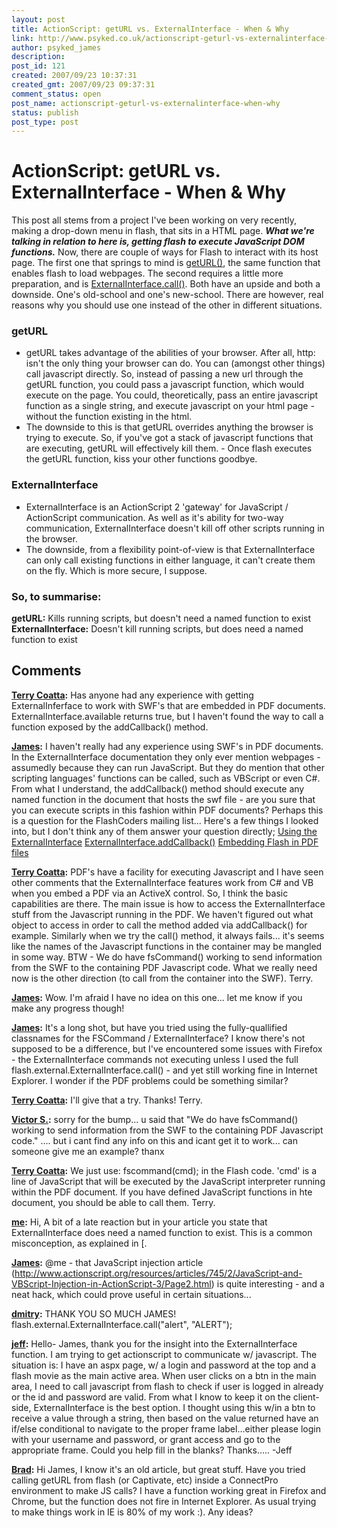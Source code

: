 ```yaml
---
layout: post
title: ActionScript: getURL vs. ExternalInterface - When & Why
link: http://www.psyked.co.uk/actionscript-geturl-vs-externalinterface-when-why/
author: psyked_james
description: 
post_id: 121
created: 2007/09/23 10:37:31
created_gmt: 2007/09/23 09:37:31
comment_status: open
post_name: actionscript-geturl-vs-externalinterface-when-why
status: publish
post_type: post
---
```


# ActionScript: getURL vs. ExternalInterface - When & Why

This post all stems from a project I've been working on very recently, making a drop-down menu in flash, that sits in a HTML page. _**What we're talking in relation to here is, getting flash to execute JavaScript DOM functions.**_ Now, there are couple of ways for Flash to interact with its host page. The first one that springs to mind is [getURL()](http://livedocs.adobe.com/flash/8/main/wwhelp/wwhimpl/common/html/wwhelp.htm?context=LiveDocs_Parts&file=00001730.html), the same function that enables flash to load webpages. The second requires a little more preparation, and is [ExternalInterface.call()](http://livedocs.adobe.com/flash/8/main/wwhelp/wwhimpl/common/html/wwhelp.htm?context=LiveDocs_Parts&file=00002200.html). Both have an upside and both a downside. One's old-school and one's new-school. There are however, real reasons why you should use one instead of the other in different situations.

### getURL

  * getURL takes advantage of the abilities of your browser. After all, http: isn't the only thing your browser can do. You can (amongst other things) call javascript directly. So, instead of passing a new url through the getURL function, you could pass a javascript function, which would execute on the page. You could, theoretically, pass an entire javascript function as a single string, and execute javascript on your html page - without the function existing in the html.
  * The downside to this is that getURL overrides anything the browser is trying to execute. So, if you've got a stack of javascript functions that are executing, getURL will effectively kill them. - Once flash executes the getURL function, kiss your other functions goodbye.

### ExternalInterface

  * ExternalInterface is an ActionScript 2 'gateway' for JavaScript / ActionScript communication. As well as it's ability for two-way communication, ExternalInterface doesn't kill off other scripts running in the browser.
  * The downside, from a flexibility point-of-view is that ExternalInterface can only call existing functions in either language, it can't create them on the fly. Which is more secure, I suppose.

### So, to summarise:

**getURL:** Kills running scripts, but doesn't need a named function to exist **ExternalInterface:** Doesn't kill running scripts, but does need a named function to exist

## Comments

**[Terry Coatta](#200 "2007-10-12 20:39:10"):** Has anyone had any experience with getting ExternalInferface to work with SWF's that are embedded in PDF documents. ExternalInterface.available returns true, but I haven't found the way to call a function exposed by the addCallback() method.

**[James](#201 "2007-10-13 18:09:06"):** I haven't really had any experience using SWF's in PDF documents. In the ExternalInterface documentation they only ever mention webpages - assumedly because they can run JavaScript. But they do mention that other scripting languages' functions can be called, such as VBScript or even C#. From what I understand, the addCallback() method should execute any named function in the document that hosts the swf file - are you sure that you can execute scripts in this fashion within PDF documents? Perhaps this is a question for the FlashCoders mailing list... Here's a few things I looked into, but I don't think any of them answer your question directly; [Using the ExternalInterface](http://www.peachpit.com/guides/content.aspx?g=flash&seqNum=340&rl=1
) [ExternalInterface.addCallback()](http://livedocs.adobe.com/flash/8/main/wwhelp/wwhimpl/common/html/wwhelp.htm?context=LiveDocs_Parts&file=00002201.html
) [Embedding Flash in PDF files](http://www.adobe.com/designcenter/tutorials/flashpdf/)

**[Terry Coatta](#202 "2007-10-13 21:54:56"):** PDF's have a facility for executing Javascript and I have seen other comments that the ExternalInterface features work from C# and VB when you embed a PDF via an ActiveX control. So, I think the basic capabilities are there. The main issue is how to access the ExternalInterface stuff from the Javascript running in the PDF. We haven't figured out what object to access in order to call the method added via addCallback() for example. Similarly when we try the call() method, it always fails... it's seems like the names of the Javascript functions in the container may be mangled in some way. BTW - We do have fsCommand() working to send information from the SWF to the containing PDF Javascript code. What we really need now is the other direction (to call from the container into the SWF). Terry.

**[James](#203 "2007-10-15 20:44:40"):** Wow. I'm afraid I have no idea on this one... let me know if you make any progress though!

**[James](#204 "2007-10-20 11:37:23"):** It's a long shot, but have you tried using the fully-quallified classnames for the FSCommand / ExternalInterface? I know there's not supposed to be a difference, but I've encountered some issues with Firefox - the ExternalInterface commands not executing unless I used the full flash.external.ExternalInterface.call() - and yet still working fine in Internet Explorer. I wonder if the PDF problems could be something similar?

**[Terry Coatta](#205 "2007-10-20 17:38:43"):** I'll give that a try. Thanks! Terry.

**[Victor S.](#206 "2008-03-17 18:06:16"):** sorry for the bump... u said that "We do have fsCommand() working to send information from the SWF to the containing PDF Javascript code." .... but i cant find any info on this and icant get it to work... can someone give me an example? thanx

**[Terry Coatta](#207 "2008-03-20 23:14:42"):** We just use: fscommand(cmd); in the Flash code. 'cmd' is a line of JavaScript that will be executed by the JavaScript interpreter running within the PDF document. If you have defined JavaScript functions in hte document, you should be able to call them. Terry.

**[me](#208 "2008-08-20 10:47:55"):** Hi, A bit of a late reaction but in your article you state that ExternalInterface does need a named function to exist. This is a common misconception, as explained in [.

**[James](#209 "2008-08-20 11:12:29"):** @me - that JavaScript injection article (<http://www.actionscript.org/resources/articles/745/2/JavaScript-and-VBScript-Injection-in-ActionScript-3/Page2.html>) is quite interesting - and a neat hack, which could prove useful in certain situations...

**[dmitry](#210 "2009-02-21 02:29:04"):** THANK YOU SO MUCH JAMES! flash.external.ExternalInterface.call("alert", "ALERT");

**[jeff](#211 "2009-09-14 18:55:30"):** Hello- James, thank you for the insight into the ExternalInterface function. I am trying to get actionscript to communicate w/ javascript. The situation is: I have an aspx page, w/ a login and password at the top and a flash movie as the main active area. When user clicks on a btn in the main area, I need to call javascript from flash to check if user is logged in already or the id and password are valid. From what I know to keep it on the client-side, ExternalInterface is the best option. I thought using this w/in a btn to receive a value through a string, then based on the value returned have an if/else conditional to navigate to the proper frame label...either please login with your username and password, or grant access and go to the appropriate frame. Could you help fill in the blanks? Thanks..... -Jeff

**[Brad](#212 "2010-06-08 18:38:38"):** Hi James, I know it's an old article, but great stuff. Have you tried calling getURL from flash (or Captivate, etc) inside a ConnectPro environment to make JS calls? I have a function working great in Firefox and Chrome, but the function does not fire in Internet Explorer. As usual trying to make things work in IE is 80% of my work :). Any ideas?

